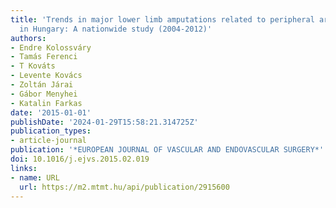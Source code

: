 ```yaml
---
title: 'Trends in major lower limb amputations related to peripheral arterial disease
  in Hungary: A nationwide study (2004-2012)'
authors:
- Endre Kolossváry
- Tamás Ferenci
- T Kováts
- Levente Kovács
- Zoltán Járai
- Gábor Menyhei
- Katalin Farkas
date: '2015-01-01'
publishDate: '2024-01-29T15:58:21.314725Z'
publication_types:
- article-journal
publication: '*EUROPEAN JOURNAL OF VASCULAR AND ENDOVASCULAR SURGERY*'
doi: 10.1016/j.ejvs.2015.02.019
links:
- name: URL
  url: https://m2.mtmt.hu/api/publication/2915600
---
```

